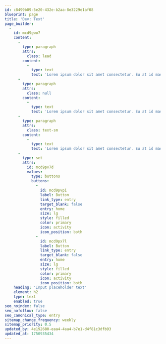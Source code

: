 ```yaml
---
id: c8499b09-5e20-432e-b2aa-8e3229e1af08
blueprint: page
title: 'Dev: Text'
page_builder:
  -
    id: mcd9gwo7
    content:
      -
        type: paragraph
        attrs:
          class: lead
        content:
          -
            type: text
            text: 'Lorem ipsum dolor sit amet consectetur. Eu at id massa morbi. Enim nunc nisl auctor consequat et platea aliquam. Nunc purus ultricies eleifend bibendum. Enim pellentesque diam diam feugiat et auctor placerat tellus. Turpis sodales adipiscing est nisi dictum semper. Facilisi pellentesque morbi quisque nec odio nisl bibendum. At posuere leo est sollicitudin.'
      -
        type: paragraph
        attrs:
          class: null
        content:
          -
            type: text
            text: 'Lorem ipsum dolor sit amet consectetur. Eu at id massa morbi. Enim nunc nisl auctor consequat et platea aliquam. Nunc purus ultricies eleifend bibendum. Enim pellentesque diam diam feugiat et auctor placerat tellus. Turpis sodales adipiscing est nisi dictum semper. Facilisi pellentesque morbi quisque nec odio nisl bibendum. At posuere leo est sollicitudin.'
      -
        type: paragraph
        attrs:
          class: text-sm
        content:
          -
            type: text
            text: 'Lorem ipsum dolor sit amet consectetur. Eu at id massa morbi. Enim nunc nisl auctor consequat et platea aliquam. Nunc purus ultricies eleifend bibendum. Enim pellentesque diam diam feugiat et auctor placerat tellus. Turpis sodales adipiscing est nisi dictum semper. Facilisi pellentesque morbi quisque nec odio nisl bibendum. At posuere leo est sollicitudin.'
      -
        type: set
        attrs:
          id: mcd9pv7d
          values:
            type: buttons
            buttons:
              -
                id: mcd9pvpi
                label: Button
                link_type: entry
                target_blank: false
                entry: home
                size: lg
                style: filled
                color: primary
                icon: activity
                icon_position: both
              -
                id: mcd9px7l
                label: Button
                link_type: entry
                target_blank: false
                entry: home
                size: lg
                style: filled
                color: primary
                icon: activity
                icon_position: both
    heading: 'Input placeholder text'
    element: h2
    type: text
    enabled: true
seo_noindex: false
seo_nofollow: false
seo_canonical_type: entry
sitemap_change_frequency: weekly
sitemap_priority: 0.5
updated_by: 4e192680-eaa4-4aa4-b7e1-d4f81c3dfb93
updated_at: 1750935434
---
```

